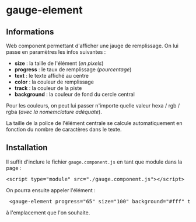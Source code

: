 # gauge-element

## Informations 

Web component permettant d'afficher une jauge de remplissage.
On lui passe en paramètres les infos suivantes :

* **size** : la taille de l'élément (_en pixels_)
* **progress** : le taux de remplissage (_pourcentage_)
* **text** : le texte affiché au centre
* **color** : la couleur de remplissage
* **track** : la couleur de la piste
* **background** : la couleur de fond du cercle central

Pour les couleurs, on peut lui passer n'importe quelle valeur hexa / rgb / rgba (_avec la nomemclature adéquate_).

La taille de la police de l'élément centrale se calcule automatiquement en fonction du nombre de caractères dans le texte.

## Installation

Il suffit d'inclure le fichier <code>gauge.component.js</code> en tant que module dans la page :
<pre>
&lt;script type="module" src="./gauge.component.js"&gt;&lt;/script&gt;
</pre>
On pourra ensuite appeler l'élément :
<pre>
 &lt;gauge-element progress="65" size="100" background="#fff" track="#eee" color="#336699" text="12"&gt;&lt;/gauge-element&gt;
</pre>
 à l'emplacement que l'on souhaite.
